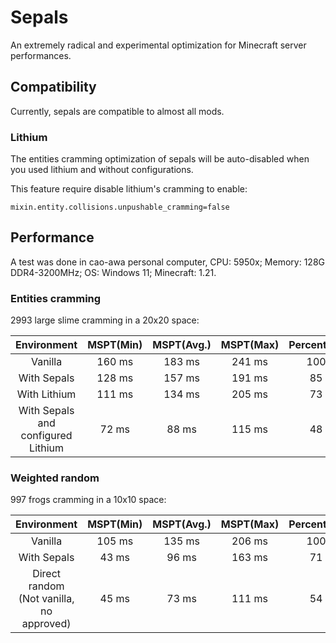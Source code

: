 # Sepals
An extremely radical and experimental optimization for Minecraft server performances.

## Compatibility
Currently, sepals are compatible to almost all mods.

### Lithium
The entities cramming optimization of sepals will be auto-disabled when you used lithium and without configurations.

This feature require disable lithium's cramming to enable:

```properties
mixin.entity.collisions.unpushable_cramming=false
```
## Performance
A test was done in cao-awa personal computer, CPU: 5950x; Memory: 128G DDR4-3200MHz; OS: Windows 11; Minecraft: 1.21.

### Entities cramming
2993 large slime cramming in a 20x20 space:

|               Environment               |  MSPT(Min)  | MSPT(Avg.) | MSPT(Max) | Percent(Avg.) |
|:---------------------------------------:|:-----------:|:----------:|:---------:|:-------------:|
|                 Vanilla                 |   160 ms    |   183 ms   |  241 ms   |     100 %     |
|               With Sepals               |   128 ms    |   157 ms   |  191 ms   |     85 %      |
|              With Lithium               |   111 ms    |   134 ms   |  205 ms   |     73 %      |
| With Sepals<br/> and configured Lithium |    72 ms    |   88 ms    |  115 ms   |     48 %      |

### Weighted random
997 frogs cramming in a 10x10 space:

|                  Environment                   | MSPT(Min) | MSPT(Avg.) | MSPT(Max) | Percent(Avg.) |
|:----------------------------------------------:|:---------:|:----------:|:---------:|:-------------:|
|                    Vanilla                     |  105 ms   |   135 ms   |  206 ms   |     100 %     |
|                  With Sepals                   |   43 ms   |   96 ms    |  163 ms   |     71 %      |
| Direct random <br/> (Not vanilla, no approved) |   45 ms   |   73 ms    |  111 ms   |     54 %      |
